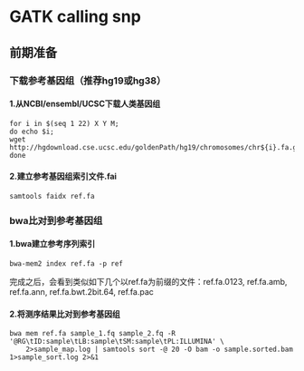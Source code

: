 # GATK calling snp
## 前期准备
### 下载参考基因组（推荐hg19或hg38）
#### 1.从NCBI/ensembl/UCSC下载人类基因组  
```
for i in $(seq 1 22) X Y M;  
do echo $i;  
wget http://hgdownload.cse.ucsc.edu/goldenPath/hg19/chromosomes/chr${i}.fa.gz;  
done
```
#### 2.建立参考基因组索引文件.fai
```
samtools faidx ref.fa
```
### bwa比对到参考基因组
#### 1.bwa建立参考序列索引
```
bwa-mem2 index ref.fa -p ref
```
完成之后，会看到类似如下几个以ref.fa为前缀的文件：ref.fa.0123, ref.fa.amb, ref.fa.ann, ref.fa.bwt.2bit.64, ref.fa.pac
#### 2.将测序结果比对到参考基因组
```
bwa mem ref.fa sample_1.fq sample_2.fq -R '@RG\tID:sample\tLB:sample\tSM:sample\tPL:ILLUMINA' \
	2>sample_map.log | samtools sort -@ 20 -O bam -o sample.sorted.bam 1>sample_sort.log 2>&1
```
